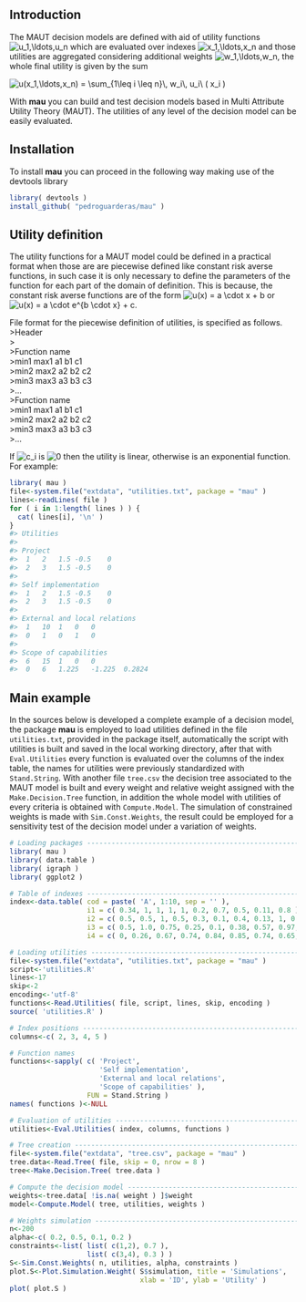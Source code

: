 
<!-- README.md is generated from README.Rmd. Please edit that file -->

## Introduction

The MAUT decision models are defined with aid of utility functions
![u_1,\\ldots,u_n](https://latex.codecogs.com/png.image?%5Cdpi%7B110%7D&space;%5Cbg_white&space;u_1%2C%5Cldots%2Cu_n "u_1,\ldots,u_n")
which are evaluated over indexes
![x_1,\\ldots,x_n](https://latex.codecogs.com/png.image?%5Cdpi%7B110%7D&space;%5Cbg_white&space;x_1%2C%5Cldots%2Cx_n "x_1,\ldots,x_n")
and those utilities are aggregated considering additional weights
![w_1,\\ldots,w_n](https://latex.codecogs.com/png.image?%5Cdpi%7B110%7D&space;%5Cbg_white&space;w_1%2C%5Cldots%2Cw_n "w_1,\ldots,w_n"),
the whole final utility is given by the sum

![u(x_1,\\ldots,x_n) = \\sum\_{1\\leq i \\leq n}\\, w_i\\, u_i\\ ( x_i )](https://latex.codecogs.com/png.image?%5Cdpi%7B110%7D&space;%5Cbg_white&space;u%28x_1%2C%5Cldots%2Cx_n%29%20%3D%20%5Csum_%7B1%5Cleq%20i%20%5Cleq%20n%7D%5C%2C%20w_i%5C%2C%20u_i%5C%20%28%20x_i%20%29 "u(x_1,\ldots,x_n) = \sum_{1\leq i \leq n}\, w_i\, u_i\ ( x_i )")

With **mau** you can build and test decision models based in Multi
Attribute Utility Theory (MAUT). The utilities of any level of the
decision model can be easily evaluated.

## Installation

To install **mau** you can proceed in the following way making use of
the devtools library

``` r
library( devtools )
install_github( "pedroguarderas/mau" )
```

## Utility definition

The utility functions for a MAUT model could be defined in a practical
format when those are are piecewise defined like constant risk averse
functions, in such case it is only necessary to define the parameters of
the function for each part of the domain of definition. This is because,
the constant risk averse functions are of the form
![u(x) = a \\cdot x + b](https://latex.codecogs.com/png.image?%5Cdpi%7B110%7D&space;%5Cbg_white&space;u%28x%29%20%3D%20a%20%5Ccdot%20x%20%2B%20b "u(x) = a \cdot x + b")
or
![u(x) = a \\cdot e^{b \\cdot x} + c](https://latex.codecogs.com/png.image?%5Cdpi%7B110%7D&space;%5Cbg_white&space;u%28x%29%20%3D%20a%20%5Ccdot%20e%5E%7Bb%20%5Ccdot%20x%7D%20%2B%20c "u(x) = a \cdot e^{b \cdot x} + c").

File format for the piecewise definition of utilities, is specified as
follows.  
\>Header  
\>  
\>Function name  
\>min1 max1 a1 b1 c1  
\>min2 max2 a2 b2 c2  
\>min3 max3 a3 b3 c3  
\>…  
\>Function name  
\>min1 max1 a1 b1 c1  
\>min2 max2 a2 b2 c2  
\>min3 max3 a3 b3 c3  
\>…

If
![c_i](https://latex.codecogs.com/png.image?%5Cdpi%7B110%7D&space;%5Cbg_white&space;c_i "c_i")
is
![0](https://latex.codecogs.com/png.image?%5Cdpi%7B110%7D&space;%5Cbg_white&space;0 "0")
then the utility is linear, otherwise is an exponential function. For
example:

``` r
library( mau )
file<-system.file("extdata", "utilities.txt", package = "mau" )
lines<-readLines( file )
for ( i in 1:length( lines ) ) { 
  cat( lines[i], '\n' )
}
#> Utilities 
#>  
#> Project 
#>  1   2   1.5 -0.5    0 
#>  2   3   1.5 -0.5    0 
#>  
#> Self implementation 
#>  1   2   1.5 -0.5    0 
#>  2   3   1.5 -0.5    0 
#>  
#> External and local relations 
#>  1   10  1   0   0 
#>  0   1   0   1   0 
#>  
#> Scope of capabilities 
#>  6   15  1   0   0 
#>  0   6   1.225   -1.225  0.2824
```

## Main example

In the sources below is developed a complete example of a decision
model, the package **mau** is employed to load utilities defined in the
file `utilities.txt`, provided in the package itself, automatically the
script with utilities is built and saved in the local working directory,
after that with `Eval.Utilities` every function is evaluated over the
columns of the index table, the names for utilities were previously
standardized with `Stand.String`. With another file `tree.csv` the
decision tree associated to the MAUT model is built and every weight and
relative weight assigned with the `Make.Decision.Tree` function, in
addition the whole model with utilities of every criteria is obtained
with `Compute.Model`. The simulation of constrained weights is made with
`Sim.Const.Weights`, the result could be employed for a sensitivity test
of the decision model under a variation of weights.

``` r
# Loading packages --------------------------------------------------------------------------------
library( mau )
library( data.table )
library( igraph )
library( ggplot2 )

# Table of indexes --------------------------------------------------------------------------------
index<-data.table( cod = paste( 'A', 1:10, sep = '' ), 
                   i1 = c( 0.34, 1, 1, 1, 1, 0.2, 0.7, 0.5, 0.11, 0.8 ),
                   i2 = c( 0.5, 0.5, 1, 0.5, 0.3, 0.1, 0.4, 0.13, 1, 0.74 ), 
                   i3 = c( 0.5, 1.0, 0.75, 0.25, 0.1, 0.38, 0.57, 0.97, 0.3, 0.76 ),
                   i4 = c( 0, 0.26, 0.67, 0.74, 0.84, 0.85, 0.74, 0.65, 0.37, 0.92 ) )

# Loading utilities -------------------------------------------------------------------------------
file<-system.file("extdata", "utilities.txt", package = "mau" )
script<-'utilities.R'
lines<-17
skip<-2
encoding<-'utf-8'
functions<-Read.Utilities( file, script, lines, skip, encoding )
source( 'utilities.R' )

# Index positions ---------------------------------------------------------------------------------
columns<-c( 2, 3, 4, 5 )

# Function names
functions<-sapply( c( 'Project', 
                      'Self implementation',
                      'External and local relations', 
                      'Scope of capabilities' ),
                   FUN = Stand.String )
names( functions )<-NULL

# Evaluation of utilities -------------------------------------------------------------------------
utilities<-Eval.Utilities( index, columns, functions )

# Tree creation -----------------------------------------------------------------------------------
file<-system.file("extdata", "tree.csv", package = "mau" )
tree.data<-Read.Tree( file, skip = 0, nrow = 8 )
tree<-Make.Decision.Tree( tree.data )

# Compute the decision model ----------------------------------------------------------------------
weights<-tree.data[ !is.na( weight ) ]$weight
model<-Compute.Model( tree, utilities, weights )

# Weights simulation ------------------------------------------------------------------------------
n<-200
alpha<-c( 0.2, 0.5, 0.1, 0.2 )
constraints<-list( list( c(1,2), 0.7 ), 
                   list( c(3,4), 0.3 ) )
S<-Sim.Const.Weights( n, utilities, alpha, constraints )
plot.S<-Plot.Simulation.Weight( S$simulation, title = 'Simulations', 
                                xlab = 'ID', ylab = 'Utility' ) 
plot( plot.S )
```

